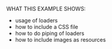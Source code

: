 WHAT THIS EXAMPLE SHOWS:

- usage of loaders
- how to include a CSS file
- how to do piping of loaders
- how to include images as resources
